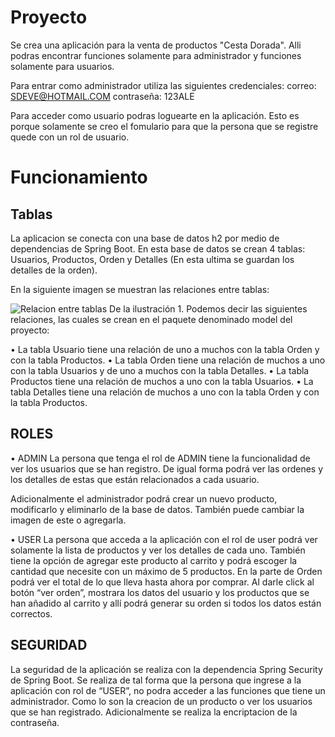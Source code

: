 # Proyecto
Se crea una aplicación para la venta de productos "Cesta Dorada".
Alli podras encontrar funciones solamente para administrador y 
funciones solamente para usuarios.

Para entrar como administrador utiliza las siguientes credenciales:
correo: SDEVE@HOTMAIL.COM
contraseña: 123ALE

Para acceder como usuario podras loguearte en la aplicación. Esto es 
porque solamente se creo el fomulario para que la persona que se registre
quede con un rol de usuario.

# Funcionamiento

## Tablas
La aplicacion se conecta con una base de datos h2 por medio de 
dependencias de Spring Boot. En esta base de datos se crean 4 tablas:
Usuarios, Productos, Orden y Detalles (En esta ultima se guardan los
detalles de la orden).

En la siguiente imagen se muestran las relaciones entre tablas:

![Relacion entre tablas](https://github.com/Jeni98/Imagenes/blob/06f41d7ad5d96505fe60bd7d5c7a7a161ccc3824/tablas.png)
De la ilustración 1. Podemos decir las siguientes relaciones, las cuales 
se crean en el paquete denominado model del proyecto:

•	La tabla Usuario tiene una relación de uno a muchos con la tabla Orden y 
con la tabla Productos. 
•	La tabla Orden tiene una relación de muchos a uno con la tabla Usuarios 
y de uno a muchos con la tabla Detalles.
•	La tabla Productos tiene una relación de muchos a uno con la tabla Usuarios.
•	La tabla Detalles tiene una relación de muchos a uno con la tabla Orden y 
con la tabla Productos.

## ROLES

•	ADMIN
La persona que tenga el rol de ADMIN tiene la funcionalidad de ver los usuarios 
que se han registro. De igual forma podrá ver las ordenes y los detalles de estas
que están relacionados a cada usuario. 

Adicionalmente el administrador podrá crear un nuevo producto, modificarlo y 
eliminarlo de la base de datos. También puede cambiar la imagen de este o agregarla.

•	USER
La persona que acceda a la aplicación con el rol de user podrá ver solamente la lista 
de productos y ver los detalles de cada uno. También tiene la opción de agregar este 
producto al carrito y podrá escoger la cantidad que necesite con un máximo de 5 productos. 
En la parte de Orden podrá ver el total de lo que lleva hasta ahora por comprar. Al darle 
click al botón “ver orden”, mostrara los datos del usuario y los productos que se han 
añadido al carrito y allí podrá generar su orden si todos los datos están correctos.

## SEGURIDAD
La seguridad de la aplicación se realiza con la dependencia Spring Security de Spring Boot. 
Se realiza de tal forma que la persona que ingrese a la aplicación con rol de “USER”, no 
podra acceder a las funciones que tiene un administrador. Como lo son la creacion de un 
producto o ver los usuarios que se han registrado. Adicionalmente se realiza la encriptacion 
de la contraseña. 

